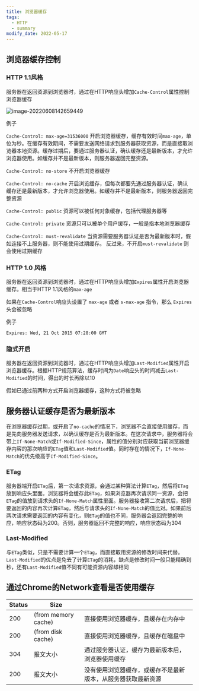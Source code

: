 ```yaml
---
title: 浏览器缓存
tags: 
  - HTTP
  - summary
modify_date: 2022-05-17
---
```


## 浏览器缓存控制

### HTTP 1.1风格

服务器在返回资源到浏览器时，通过在HTTP响应头增加`Cache-Control`属性控制浏览器缓存

<!--more-->

![image-20220608142659449](https://oliver-blog.oss-cn-shenzhen.aliyuncs.com/202206081427402.png)

例子

`Cache-Control: max-age=31536000` 开启浏览器缓存，缓存有效时间`max-age`，单位为秒。在缓存有效期间，不需要发送网络请求到服务器获取资源，而是直接取浏览器本地资源。缓存过期后，要通过服务器认证，确认缓存还是最新版本，才允许浏览器使用。如缓存并不是最新版本，则服务器返回完整资源。

`Cache-Control: no-store` 不开启浏览器缓存

`Cache-Control: no-cache` 开启浏览缓存，但每次都要先通过服务器认证，确认缓存还是最新版本，才允许浏览器使用。如缓存并不是最新版本，则服务器返回完整资源

`Cache-Control: public` 资源可以被任何对象缓存，包括代理服务器等

`Cache-Control: private` 资源只可以被单个用户缓存，一般是指本地浏览器缓存

`Cache-Control: must-revalidate` 当资源需要服务器认证是否为最新版本时，假如连接不上服务器，则不能使用过期缓存。 反过来，不开启`must-revalidate` 则会使用过期缓存

### HTTP 1.0 风格

服务器在返回资源到浏览器时，通过在HTTP响应头增加`Expires`属性开启浏览器缓存。相当于HTTP 1.1风格的`max-age`

如果在`Cache-Control`响应头设置了 `max-age` 或者 `s-max-age` 指令，那么 `Expires` 头会被忽略

例子

`Expires: Wed, 21 Oct 2015 07:28:00 GMT`

### 隐式开启

服务器在返回资源到浏览器时，通过在HTTP响应头增加`Last-Modified`属性开启浏览器缓存。根据HTTP规范算法，缓存时间为`Date`响应头的时间减去`Last-Modified`的时间，得出的时长再除以10

假如已通过前两种方式开启浏览器缓存，这种方式将被忽略



## 服务器认证缓存是否为最新版本

在浏览器缓存过期，或开启了`no-cache`的情况下，浏览器不会直接使用缓存，而是先向服务器发送请求，以确认缓存是否为最新版本。在这次请求中，服务器将会带上`If-None-Match`或`If-Modified-Since`，属性的值分别对应获取当前浏览器缓存内容的那次响应的`ETag`值和`Last-Modified`值。同时存在的情况下，`If-None-Match`的优先级高于`If-Modified-Since`。

### ETag

服务器端开启`ETag`后，第一次请求资源，会通过某种算法计算`ETag`，然后将`ETag`放到响应头里面。浏览器将会缓存此`ETag`，如果浏览器再次请求同一资源，会把`ETag`的值放到请求头的`If-None-Match`属性里面。服务器接收第二次请求后，把将要返回的内容再次计算`ETag`，然后与请求头的`If-None-Match`的值比对。如果前后两次请求需要返回的内容有变化，则`ETag`的值也不同，服务器会返回完整的响应，响应状态码为200。否则，服务器返回不完整的响应，响应状态码为304

### Last-Modified

与`ETag`类似，只是不需要计算一个`ETag`，而直接取用资源的修改时间来代替。`Last-Modified`的优点是免去了计算`ETag`的消耗，缺点是修改时间一般只能精确到秒，还有`Last-Modified`值不同有可能资源内容却相同



## 通过Chrome的Network查看是否使用缓存

| Status | Size                |                                                              |
| ------ | ------------------- | ------------------------------------------------------------ |
| 200    | (from memory cache) | 直接使用浏览器缓存，且缓存在内存中                           |
| 200    | (from disk cache)   | 直接使用浏览器缓存，且缓存在磁盘中                           |
| 304    | 报文大小            | 通过服务器认证，缓存为最新版本后，浏览器使用缓存             |
| 200    | 报文大小            | 没有使用浏览器缓存，或缓存不是最新版本，从服务器获取最新资源 |

